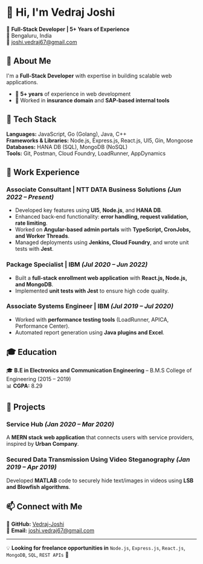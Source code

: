 # 👋 Hi, I'm Vedraj Joshi  

🚀 **Full-Stack Developer | 5+ Years of Experience**  
📍 Bengaluru, India  
📧 [joshi.vedraj67@gmail.com](mailto:joshi.vedraj67@gmail.com)  

## 🌟 About Me  
I'm a **Full-Stack Developer** with expertise in building scalable web applications.  
- 🔹 **5+ years** of experience in web development  
- 🔹 Worked in **insurance domain** and **SAP-based internal tools**  

## 🔧 Tech Stack  
**Languages:** JavaScript, Go (Golang), Java, C++  
**Frameworks & Libraries:** Node.js, Express.js, React.js, UI5, Gin, Mongoose  
**Databases:** HANA DB (SQL), MongoDB (NoSQL)  
**Tools:** Git, Postman, Cloud Foundry, LoadRunner, AppDynamics  

## 💼 Work Experience  

### **Associate Consultant | NTT DATA Business Solutions** _(Jun 2022 – Present)_  
- Developed key features using **UI5**, **Node.js**, and **HANA DB**.  
- Enhanced back-end functionality: **error handling, request validation, rate limiting**.  
- Worked on **Angular-based admin portals** with **TypeScript, CronJobs, and Worker Threads**.  
- Managed deployments using **Jenkins, Cloud Foundry**, and wrote unit tests with **Jest**.  

### **Package Specialist | IBM** _(Jul 2020 – Jun 2022)_  
- Built a **full-stack enrollment web application** with **React.js, Node.js, and MongoDB**.  
- Implemented **unit tests with Jest** to ensure high code quality.  

### **Associate Systems Engineer | IBM** _(Jul 2019 – Jul 2020)_  
- Worked with **performance testing tools** (LoadRunner, APICA, Performance Center).  
- Automated report generation using **Java plugins and Excel**.  

## 🎓 Education  
🎓 **B.E in Electronics and Communication Engineering** – B.M.S College of Engineering (2015 – 2019)  
📊 **CGPA:** 8.29  

## 🚀 Projects  
### **Service Hub** _(Jan 2020 – Mar 2020)_  
A **MERN stack web application** that connects users with service providers, inspired by **Urban Company**.  

### **Secured Data Transmission Using Video Steganography** _(Jan 2019 – Apr 2019)_  
Developed **MATLAB** code to securely hide text/images in videos using **LSB and Blowfish algorithms**.  

## 📫 Connect with Me  
💼 **GitHub:** [Vedraj-Joshi](https://github.com/Vedraj-Joshi)  
📧 **Email:** [joshi.vedraj67@gmail.com](mailto:joshi.vedraj67@gmail.com)  

---

💡 **Looking for freelance opportunities in** `Node.js`, `Express.js`, `React.js`, `MongoDB`, `SQL`, `REST APIs` 🚀  
